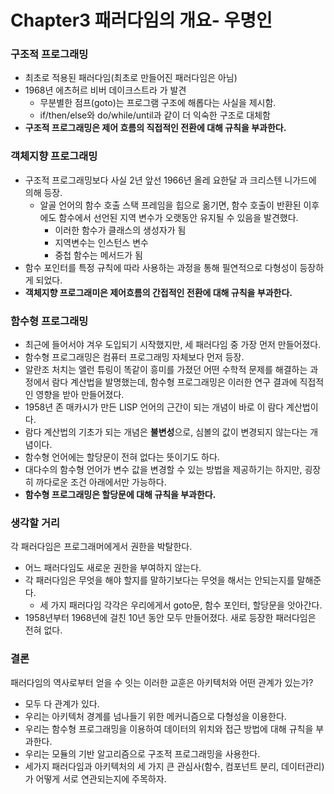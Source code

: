 # Chapter3 패러다임의 개요- 우명인

### 구조적 프로그래밍
* 최초로 적용된 패러다임(최초로 만들어진 패러다임은 아님)
* 1968년 에츠허르 비버 데이크스트라 가 발견
  * 무분별한 점프(goto)는 프로그램 구조에 해롭다는 사실을 제시함. 
  * if/then/else와  do/while/until과 같이 더 익숙한 구조로 대체함
* **구조적 프로그래밍은 제어 흐름의 직접적인 전환에 대해 규칙을 부과한다.**

### 객체지향 프로그래밍
* 구조적 프로그래밍보다 사실 2년 앞선 1966년 올레 요한달 과 크리스텐 니가드에 의해 등장.
  * 알골 언어의 함수 호출 스택 프레임을 힙으로 옮기면, 함수 호출이 반환된 이후에도 함수에서 선언된 지역 변수가 오랫동안 유지될 수 있음을 발견했다.
    * 이러한 함수가 클래스의 생성자가 됨 
    * 지역변수는 인스턴스 변수 
    * 중첩 함수는 메서드가 됨
* 함수 포인터를 특정 규칙에 따라 사용하는 과정을 통해 필연적으로 다형성이 등장하게 되었다.
* **객체지향 프로그래미은 제어흐름의 간접적인 전환에 대해 규칙을 부과한다.**

### 함수형 프로그래밍
* 최근에 들어서야 겨우 도입되기 시작했지만, 세 패러다임 중 가장 먼저 만들어졌다.
* 함수형 프로그래밍은 컴퓨터 프로그래밍 자체보다 먼저 등장.
* 알란조 처치는 앨런 튜링이 똑같이 흥미를 가졌던 어떤 수학적 문제를 해결하는 과정에서 람다 계산법을 발명했는데, 함수형 프로그래밍은 이러한 연구 결과에 직접적인 영향을 받아 만들어졌다.
* 1958년 존 매카시가 만든 LISP 언어의 근간이 되는 개념이 바로 이 람다 계산법이다.
* 람다 계산법의 기초가 되는 개념은 **불변성**으로, 심볼의 값이 변경되지 않는다는 개념이다.
* 함수형 언어에는 할당문이 전혀 없다는 뜻이기도 하다.
* 대다수의 함수형 언어가 변수 값을 변경할 수 있는 방법을 제공하기는 하지만, 굉장히 까다로운 조건 아래에서만 가능하다.
* **함수형 프로그래밍은 할당문에 대해 규칙을 부과한다.**

### 생각할 거리
각 패러다임은 프로그래머에게서 권한을 박탈한다.
* 어느 패러다임도 새로운 권한을 부여하지 않는다.
* 각 패러다임은 무엇을 해야 할지를 말하기보다는 무엇을 해서는 안되는지를 말해준다.
  * 세 가지 패러다임 각각은 우리에게서 goto문, 함수 포인터, 할당문을 앗아간다.
* 1958년부터 1968년에 걸친 10년 동안 모두 만들어졌다. 새로 등장한 패러다임은 전혀 없다.

### 결론
패러다임의 역사로부터 얻을 수 잇는 이러한 교훈은 아키텍처와 어떤 관계가 있는가?
* 모두 다 관계가 있다. 
* 우리는 아키텍처 경계를 넘나들기 위한 메커니즘으로 다형성을 이용한다.
*  우리는 함수형 프로그래밍을 이용하여 데이터의 위치와 접근 방법에 대해 규칙을 부과한다.
* 우리는 모듈의 기반 알고리즘으로 구조적 프로그래밍을 사용한다.
* 세가지 패러다임과 아키텍처의 세 가지 큰 관심사(함수, 컴포넌트 분리, 데이터관리) 가 어떻게 서로 연관되는지에 주목하자.
